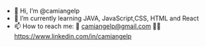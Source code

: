 - 👋 Hi, I’m @camiangelp
- 🌱 I’m currently learning JAVA, JavaScript,CSS, HTML and React
- 📫 How to reach me:  📧 camiangelp@gmail.com  👩🏽 https://www.linkedin.com/in/camiangelp 

<!---
camiangelp/camiangelp is a ✨ special ✨ repository because its `README.md` (this file) appears on your GitHub profile.
You can click the Preview link to take a look at your changes.
--->
